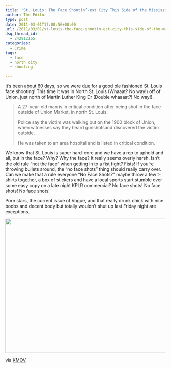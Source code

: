```yaml
---
title: 'St. Louis: The Face Shootin’-est City This Side of the Mississippi!'
author: The Editor
type: post
date: 2011-03-01T17:00:56+00:00
url: /2011/03/01/st-louis-the-face-shootin-est-city-this-side-of-the-mississippi/
dsq_thread_id:
  - 242912165
categories:
  - Crime
tags:
  - face
  - north city
  - shooting

---
```

It&#8217;s been <a href="http://punchingkitty.com/2010/12/15/another-guy-gets-shot-in-the-face/" target="_blank">about 60 days</a>, so we were due for a good ole fashioned St. Louis face shooting! This time it was in North St. Louis (Whaaat? No way!) off of Union, just north of Martin Luther King Dr (Double whaaaat?! No way!).

> A 27-year-old man is in critical condition after being shot in the face outside of Union Market, in north St. Louis.
> 
> Police say the victim was walking out on the 1900 block of Union, when witnesses say they heard gunshotsand discovered the victim outside.
> 
> He was taken to an area hospital and is listed in critical condition.

We know that St. Louis is super hard-core and we have a rep to uphold and all, but in the face? Why? Why the face? It really seems overly harsh. Isn&#8217;t the old rule &#8220;not the face&#8221; when getting in to a fist fight? Fists! If you&#8217;re throwing bullets around, the &#8220;no face shots&#8221; thing should really carry over. Can we make that a rule everyone &#8220;No Face Shots?&#8221; maybe throw a few t-shirts together, a box of stickers and have a local sports start stumble over some easy copy on a late night KPLR commercial? No face shots! No face shots! No face shots!

Porn stars, the current issue of Vogue, and that really drunk chick with nice boobs and decent body but totally wouldn&#8217;t shut up last Friday night are exceptions.

[<img class="aligncenter size-full wp-image-9132" title="no_face_shots" src="http://media.punchingkitty.com/wordpress/2011/03/no_face_shots.jpg" alt="" width="580" height="420" />][1]

via <a href="http://www.kmov.com/news/local/Man-shot-in-face-in-north-St-Louis-117089398.html" target="_blank">KMOV</a>

 [1]: http://media.punchingkitty.com/wordpress/2011/03/no_face_shots.jpg